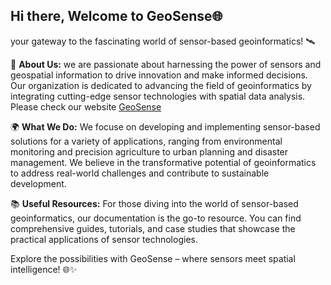 ## Hi there, Welcome to GeoSense🌐
your gateway to the fascinating world of sensor-based geoinformatics! 🛰️

🚀 **About Us:**
we are passionate about harnessing the power of sensors and geospatial information to drive innovation and make informed decisions. Our organization is dedicated to advancing the field of geoinformatics by integrating cutting-edge sensor technologies with spatial data analysis. Please check our website [GeoSense](https://www.geosense.uni-freiburg.de/)

🌍 **What We Do:**
We focuse on developing and implementing sensor-based solutions for a variety of applications, ranging from environmental monitoring and precision agriculture to urban planning and disaster management. We believe in the transformative potential of geoinformatics to address real-world challenges and contribute to sustainable development.

📚 **Useful Resources:**
For those diving into the world of sensor-based geoinformatics, our documentation is the go-to resource. You can find comprehensive guides, tutorials, and case studies that showcase the practical applications of sensor technologies. 

Explore the possibilities with GeoSense – where sensors meet spatial intelligence! 🌐✨
